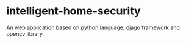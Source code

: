 # intelligent-home-security
An web application based on python language, djago framework and opencv library.
